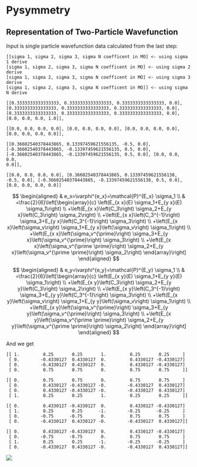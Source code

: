 # Pysymmetry

## Representation of Two-Particle Wavefunction

Input is single particle wavefunction data calculated from the last step:

```
[[sigma 1, sigma 2, sigma 3, sigma N coefficent in MO] <- using sigma 1 derive
[sigma 1, sigma 2, sigma 3, sigma N coefficent in MO] <- using sigma 2 derive
[sigma 1, sigma 2, sigma 3, sigma N coefficent in MO] <- using sigma 3 derive
[sigma 1, sigma 2, sigma 3, sigma N coefficent in MO]] <- using sigma N derive

[[0.3333333333333333, 0.3333333333333333, 0.3333333333333333, 0.0], [0.3333333333333333, 0.3333333333333333, 0.3333333333333333, 0.0], [0.3333333333333333, 0.3333333333333333, 0.3333333333333333, 0.0], [0.0, 0.0, 0.0, 1.0]],

[[0.0, 0.0, 0.0, 0.0], [0.0, 0.0, 0.0, 0.0], [0.0, 0.0, 0.0, 0.0], [0.0, 0.0, 0.0, 0.0]],

[[0.36602540378443865, 0.13397459621556135, -0.5, 0.0], [-0.36602540378443865, -0.13397459621556135, 0.5, 0.0], [-0.36602540378443865, -0.13397459621556135, 0.5, 0.0], [0.0, 0.0, 0.0, 
0.0]],

[[0.0, 0.0, 0.0, 0.0], [0.36602540378443865, 0.13397459621556138, -0.5, 0.0], [-0.36602540378443865, -0.13397459621556138, 0.5, 0.0], [0.0, 0.0, 0.0, 0.0]]
```

$$
\begin{aligned}
& e_x=\varphi^{e_x}=\mathcal{P}^{E_x} \sigma_1 \\
& =\frac{2}{6}\left[\begin{array}{c}
\left(E_{x x}(E) \sigma_1+E_{y x}(E) \sigma_1\right) \\
+\left(E_{x x}\left(C_3\right) \sigma_2+E_{y x}\left(C_3\right) \sigma_2\right) \\
+\left(E_{x x}\left(C_3^{-1}\right) \sigma_3+E_{y x}\left(C_3^{-1}\right) \sigma_3\right) \\
+\left(E_{x x}\left(\sigma_v\right) \sigma_1+E_{y x}\left(\sigma_v\right) \sigma_1\right) \\
+\left(E_{x x}\left(\sigma_v^{\prime}\right) \sigma_3+E_{y x}\left(\sigma_v^{\prime}\right) \sigma_3\right) \\
+\left(E_{x x}\left(\sigma_v^{\prime \prime}\right) \sigma_2+E_{y x}\left(\sigma_v^{\prime \prime}\right) \sigma_2\right)
\end{array}\right]
\end{aligned}
$$

$$
\begin{aligned}
& e_y=\varphi^{e_y}=\mathcal{P}^{E_y} \sigma_1 \\
& =\frac{2}{6}\left[\begin{array}{c}
\left(E_{x y}(E) \sigma_1+E_{y y}(E) \sigma_1\right) \\
+\left(E_{x y}\left(C_3\right) \sigma_2+E_{y y}\left(C_3\right) \sigma_2\right) \\
+\left(E_{x y}\left(C_3^{-1}\right) \sigma_3+E_{y y}\left(C_3^{-1}\right) \sigma_3\right) \\
+\left(E_{x y}\left(\sigma_v\right) \sigma_1+E_{y y}\left(\sigma_v\right) \sigma_1\right) \\
+\left(E_{x y}\left(\sigma_v^{\prime}\right) \sigma_3+E_{y y}\left(\sigma_v^{\prime}\right) \sigma_3\right) \\
+\left(E_{x y}\left(\sigma_v^{\prime \prime}\right) \sigma_2+E_{y y}\left(\sigma_v^{\prime \prime}\right) \sigma_2\right)
\end{array}\right]
\end{aligned}
$$

And we get

```
[[ 1.         0.25       0.25       1.         0.25       0.25     ]
 [ 0.        -0.4330127  0.4330127  0.         0.4330127 -0.4330127]
 [ 0.        -0.4330127  0.4330127  0.         0.4330127 -0.4330127]
 [ 0.         0.75       0.75       0.         0.75       0.75     ]]
 
[[ 0.         0.75       0.75       0.         0.75       0.75     ]
 [ 0.         0.4330127 -0.4330127 -0.        -0.4330127  0.4330127]
 [ 0.         0.4330127 -0.4330127 -0.        -0.4330127  0.4330127]
 [ 1.         0.25       0.25       1.         0.25       0.25     ]]
 
[[ 0.         0.4330127 -0.4330127  0.         0.4330127 -0.4330127]
 [ 1.         0.25       0.25      -1.        -0.25      -0.25     ]
 [ 0.        -0.75      -0.75       0.         0.75       0.75     ]
 [ 0.        -0.4330127  0.4330127 -0.        -0.4330127  0.4330127]]
 
[[ 0.         0.4330127 -0.4330127  0.         0.4330127 -0.4330127]
 [ 0.        -0.75      -0.75       0.         0.75       0.75     ]
 [ 1.         0.25       0.25      -1.        -0.25      -0.25     ]
 [ 0.        -0.4330127  0.4330127 -0.        -0.4330127  0.4330127]]
```

 ![](https://cdn.mathpix.com/snip/images/719p5GkJw-VUdr1LZSK_89X0YCavGdYaxWTFiSDgGpY.original.fullsize.png)
